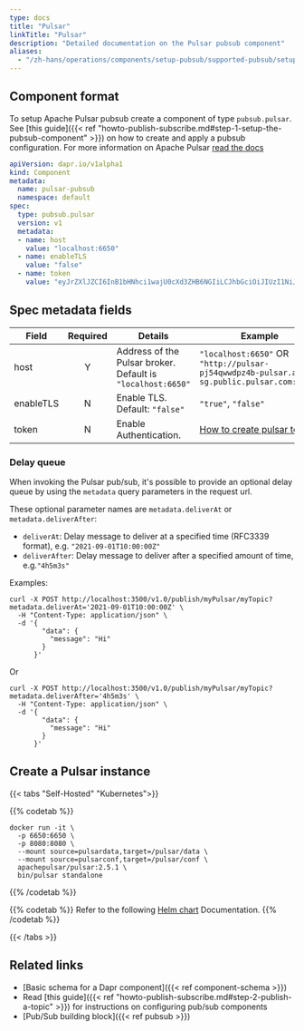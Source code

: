 ```yaml
---
type: docs
title: "Pulsar"
linkTitle: "Pulsar"
description: "Detailed documentation on the Pulsar pubsub component"
aliases:
  - "/zh-hans/operations/components/setup-pubsub/supported-pubsub/setup-pulsar/"
---
```


## Component format
To setup Apache Pulsar pubsub create a component of type `pubsub.pulsar`. See [this guide]({{< ref "howto-publish-subscribe.md#step-1-setup-the-pubsub-component" >}}) on how to create and apply a pubsub configuration. For more information on Apache Pulsar [read the docs](https://pulsar.apache.org/docs/en/concepts-overview/)

```yaml
apiVersion: dapr.io/v1alpha1
kind: Component
metadata:
  name: pulsar-pubsub
  namespace: default
spec:
  type: pubsub.pulsar
  version: v1
  metadata:
  - name: host
    value: "localhost:6650"
  - name: enableTLS
    value: "false"
  - name: token
    value: "eyJrZXlJZCI6InB1bHNhci1wajU0cXd3ZHB6NGIiLCJhbGciOiJIUzI1NiJ9.eyJzd"
```

## Spec metadata fields

| Field              | Required | Details | Example |
|--------------------|:--------:|---------|---------|
| host               | Y  | Address of the Pulsar broker. Default is `"localhost:6650"` | `"localhost:6650"` OR `"http://pulsar-pj54qwwdpz4b-pulsar.ap-sg.public.pulsar.com:8080"`|
| enableTLS          | N  | Enable TLS.  Default: `"false"` | `"true"`, `"false"`|
| token          | N  | Enable Authentication.  | [How to create pulsar token](https://pulsar.apache.org/docs/en/security-jwt/#generate-tokens)| 


### Delay queue

When invoking the Pulsar pub/sub, it's possible to provide an optional delay queue by using the `metadata` query parameters in the request url.

These optional parameter names are `metadata.deliverAt` or `metadata.deliverAfter`:
- `deliverAt`: Delay message to deliver at a specified time (RFC3339 format), e.g. `"2021-09-01T10:00:00Z"`
- `deliverAfter`: Delay message to deliver after a specified amount of time, e.g.`"4h5m3s"`

Examples:

```shell
curl -X POST http://localhost:3500/v1.0/publish/myPulsar/myTopic?metadata.deliverAt='2021-09-01T10:00:00Z' \
  -H "Content-Type: application/json" \
  -d '{
        "data": {
          "message": "Hi"
        }
      }'
```

Or 

```shell
curl -X POST http://localhost:3500/v1.0/publish/myPulsar/myTopic?metadata.deliverAfter='4h5m3s' \
  -H "Content-Type: application/json" \
  -d '{
        "data": {
          "message": "Hi"
        }
      }'
```

## Create a Pulsar instance

{{< tabs "Self-Hosted" "Kubernetes">}}

{{% codetab %}}
```
docker run -it \
  -p 6650:6650 \
  -p 8080:8080 \
  --mount source=pulsardata,target=/pulsar/data \
  --mount source=pulsarconf,target=/pulsar/conf \
  apachepulsar/pulsar:2.5.1 \
  bin/pulsar standalone

```
{{% /codetab %}}

{{% codetab %}}
Refer to the following [Helm chart](https://pulsar.apache.org/docs/en/kubernetes-helm/) Documentation.
{{% /codetab %}}

{{< /tabs >}}

## Related links
- [Basic schema for a Dapr component]({{< ref component-schema >}})
- Read [this guide]({{< ref "howto-publish-subscribe.md#step-2-publish-a-topic" >}}) for instructions on configuring pub/sub components
- [Pub/Sub building block]({{< ref pubsub >}})
